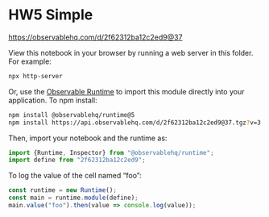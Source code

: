# HW5 Simple

https://observablehq.com/d/2f62312ba12c2ed9@37

View this notebook in your browser by running a web server in this folder. For
example:

~~~sh
npx http-server
~~~

Or, use the [Observable Runtime](https://github.com/observablehq/runtime) to
import this module directly into your application. To npm install:

~~~sh
npm install @observablehq/runtime@5
npm install https://api.observablehq.com/d/2f62312ba12c2ed9@37.tgz?v=3
~~~

Then, import your notebook and the runtime as:

~~~js
import {Runtime, Inspector} from "@observablehq/runtime";
import define from "2f62312ba12c2ed9";
~~~

To log the value of the cell named “foo”:

~~~js
const runtime = new Runtime();
const main = runtime.module(define);
main.value("foo").then(value => console.log(value));
~~~
